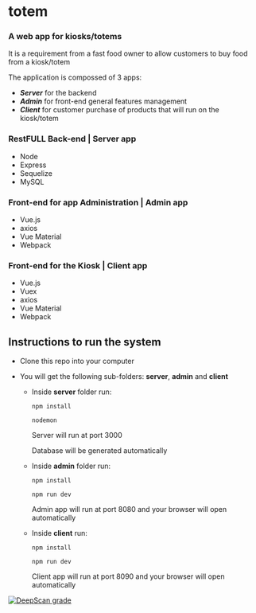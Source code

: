 # totem
### A web app for kiosks/totems
It is a requirement from a fast food owner to allow
customers to buy food from a kiosk/totem

The application is compossed of 3 apps:
- ***Server*** for the backend
- ***Admin*** for front-end general features management
- ***Client*** for customer purchase of products that will run on the kiosk/totem

### RestFULL Back-end | Server app
- Node
- Express
- Sequelize
- MySQL


### Front-end for app Administration | Admin app
- Vue.js
- axios
- Vue Material
- Webpack

### Front-end for the Kiosk | Client app
- Vue.js
- Vuex
- axios
- Vue Material
- Webpack

## Instructions to run the system
- Clone this repo into your computer
- You will get the following sub-folders: **server**, **admin** and **client**

  - Inside **server** folder run:

    `npm install`

    `nodemon`

    Server will run at port 3000

    Database will be generated automatically

  - Inside **admin** folder run:

    `npm install`

    `npm run dev`

    Admin app will run at port 8080 and your browser will open automatically

  - Inside **client** run:

    `npm install`

    `npm run dev`

    Client app will run at port 8090 and your browser will open automatically

[![DeepScan grade](https://deepscan.io/api/teams/2060/projects/3518/branches/31329/badge/grade.svg)](https://deepscan.io/dashboard#view=project&tid=2060&pid=3518&bid=31329)